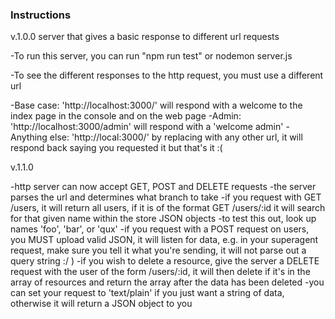 ### Instructions

v.1.0.0 server that gives a basic response to different url requests

-To run this server, you can run "npm run test" or nodemon server.js

-To see the different responses to the http request, you must use a different url

-Base case: 'http://localhost:3000/' will respond with a welcome to the index page in the console and on the web page
-Admin: 'http://localhost:3000/admin' will respond with a 'welcome admin'
-Anything else: 'http://local:3000/<other>' by replacing <other> with any other url, it will respond back saying you requested it but that's it :(


v.1.1.0

-http server can now accept GET, POST and DELETE requests
-the server parses the url and determines what branch to take
-if you request with GET /users, it will return all users, if it is of the format GET /users/:id it will search for that given name within the store JSON objects
    -to test this out, look up names 'foo', 'bar', or 'qux'
-if you request with a POST request on users, you MUST upload valid JSON, it will listen for data, e.g. in your superagent request, make sure you tell it what you're sending, it will not parse out a query string :/ )
-if you wish to delete a resource, give the server a DELETE request with the user of the form /users/:id, it will then delete if it's in the array of resources and return the array after the data has been deleted
-you can set your request to 'text/plain' if you just want a string of data, otherwise it will return a JSON object to you